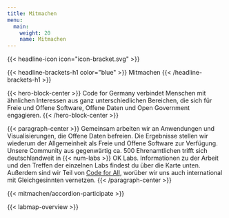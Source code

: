 ```yaml
---
title: Mitmachen
menu:
  main:
    weight: 20
    name: Mitmachen
---
```

{{< headline-icon icon="icon-bracket.svg" >}}

{{< headline-brackets-h1 color="blue" >}}
Mitmachen
{{< /headline-brackets-h1  >}}

{{< hero-block-center >}}
Code for Germany verbindet Menschen mit ähnlichen Interessen aus ganz unterschiedlichen Bereichen, die sich für Freie und Offene Software, Offene Daten und Open Government engagieren.
{{< /hero-block-center >}}

{{< paragraph-center >}}
Gemeinsam arbeiten wir an Anwendungen und Visualisierungen, die Offene Daten befreien. Die Ergebnisse stellen wir wiederum der Allgemeinheit als Freie und Offene Software zur Verfügung. Unsere Community aus gegenwärtig ca. 500 Ehrenamtlichen trifft sich deutschlandweit in {{< num-labs >}} OK Labs. Informationen zu der Arbeit und den Treffen der einzelnen Labs findest du über die Karte unten. Außerdem sind wir Teil von [Code for All](https://codeforall.org/), worüber wir uns auch international mit Gleichgesinnten vernetzen.
{{< /paragraph-center >}}

{{< mitmachen/accordion-participate >}}

{{< labmap-overview >}}
